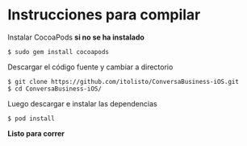 Instrucciones para compilar
==============

Instalar CocoaPods **si no se ha instalado**

    $ sudo gem install cocoapods

Descargar el código fuente y cambiar a directorio

    $ git clone https://github.com/itolisto/ConversaBusiness-iOS.git
    $ cd ConversaBusiness-iOS/

Luego descargar e instalar las dependencias

    $ pod install

**Listo para correr**
